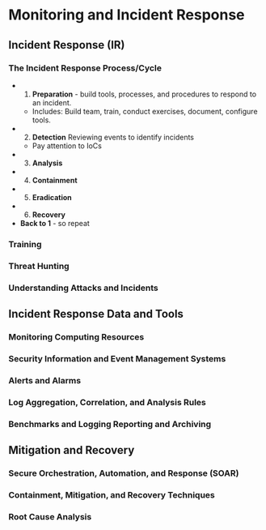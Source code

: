 # Monitoring and Incident Response

## Incident Response (IR)

### The Incident Response Process/Cycle
* 1. **Preparation** - build tools, processes, and procedures to respond to an incident.
  * Includes: Build team, train, conduct exercises, document, configure tools.
* 2. **Detection** Reviewing events to identify incidents
  * Pay attention to IoCs
* 3. **Analysis**
* 4. **Containment**
* 5. **Eradication**
* 6. **Recovery**
* **Back to 1** - so repeat
### Training
### Threat Hunting
### Understanding Attacks and Incidents

## Incident Response Data and Tools
### Monitoring Computing Resources
### Security Information and Event Management Systems
### Alerts and Alarms
### Log Aggregation, Correlation, and Analysis Rules
### Benchmarks and Logging Reporting and Archiving

## Mitigation and Recovery
### Secure Orchestration, Automation, and Response (SOAR)
### Containment, Mitigation, and Recovery Techniques
### Root Cause Analysis
